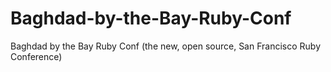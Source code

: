 Baghdad-by-the-Bay-Ruby-Conf
============================

Baghdad by the Bay Ruby Conf (the new, open source, San Francisco Ruby Conference)
